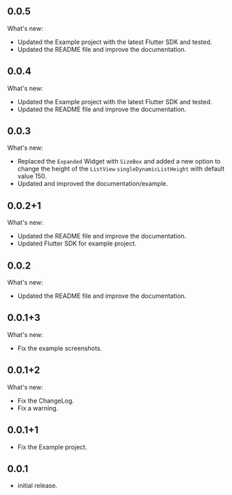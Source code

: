 ## 0.0.5

What's new:
- Updated the Example project with the latest Flutter SDK and tested.
- Updated the README file and improve the documentation.

## 0.0.4

What's new:
- Updated the Example project with the latest Flutter SDK and tested.
- Updated the README file and improve the documentation.

## 0.0.3

What's new:
- Replaced the `Expanded` Widget with `SizeBox` and added a new option to change the height of the `ListView` `singleDynamicListHeight` with default value 150.
- Updated and improved the documentation/example.

## 0.0.2+1

What's new:
- Updated the README file and improve the documentation.
- Updated Flutter SDK for example project.

## 0.0.2

What's new:
- Updated the README file and improve the documentation.

## 0.0.1+3

What's new:
- Fix the example screenshots.

## 0.0.1+2

What's new:
- Fix the ChangeLog.
- Fix a warning.

## 0.0.1+1

* Fix the Example project.

## 0.0.1

* initial release.

